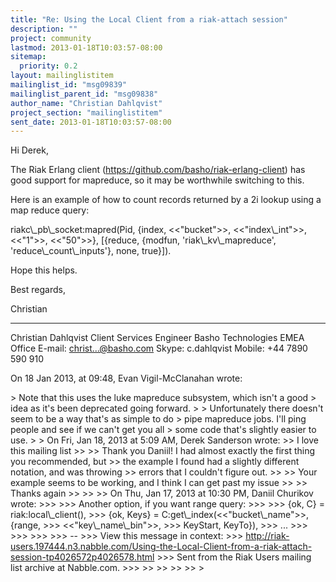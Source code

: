 ```yaml
---
title: "Re: Using the Local Client from a riak-attach session"
description: ""
project: community
lastmod: 2013-01-18T10:03:57-08:00
sitemap:
  priority: 0.2
layout: mailinglistitem
mailinglist_id: "msg09839"
mailinglist_parent_id: "msg09838"
author_name: "Christian Dahlqvist"
project_section: "mailinglistitem"
sent_date: 2013-01-18T10:03:57-08:00
---
```



Hi Derek,

The Riak Erlang client (https://github.com/basho/riak-erlang-client) has good 
support for mapreduce, so it may be worthwhile switching to this. 

Here is an example of how to count records returned by a 2i lookup using a map 
reduce query:

riakc\\_pb\\_socket:mapred(Pid, {index, &lt;&lt;"bucket"&gt;&gt;, &lt;&lt;"index\\_int"&gt;&gt;, &lt;&lt;"1"&gt;&gt;, 
&lt;&lt;"50"&gt;&gt;},
 [{reduce, {modfun, 'riak\\_kv\\_mapreduce', 
'reduce\\_count\\_inputs'}, none, true}]).

Hope this helps.

Best regards,

Christian

--------------------
Christian Dahlqvist
Client Services Engineer
Basho Technologies
EMEA Office
E-mail: christ...@basho.com
Skype: c.dahlqvist
Mobile: +44 7890 590 910

On 18 Jan 2013, at 09:48, Evan Vigil-McClanahan  wrote:

&gt; Note that this uses the luke mapreduce subsystem, which isn't a good
&gt; idea as it's been deprecated going forward.
&gt; 
&gt; Unfortunately there doesn't seem to be a way that's as simple to do
&gt; pipe mapreduce jobs. I'll ping people and see if we can't get you all
&gt; some code that's slightly easier to use.
&gt; 
&gt; On Fri, Jan 18, 2013 at 5:09 AM, Derek Sanderson  wrote:
&gt;&gt; I love this mailing list
&gt;&gt; 
&gt;&gt; Thank you Daniil! I had almost exactly the first thing you recommended, but
&gt;&gt; the example I found had a slightly different notation, and was throwing
&gt;&gt; errors that I couldn't figure out.
&gt;&gt; 
&gt;&gt; Your example seems to be working, and I think I can get past my issue
&gt;&gt; 
&gt;&gt; Thanks again
&gt;&gt; 
&gt;&gt; 
&gt;&gt; On Thu, Jan 17, 2013 at 10:30 PM, Daniil Churikov  wrote:
&gt;&gt;&gt; 
&gt;&gt;&gt; Another option, if you want range query:
&gt;&gt;&gt; 
&gt;&gt;&gt; {ok, C} = riak:local\\_client(),
&gt;&gt;&gt; {ok, Keys} = C:get\\_index(&lt;&lt;"bucket\\_name"&gt;&gt;, {range,
&gt;&gt;&gt; &lt;&lt;"key\\_name\\_bin"&gt;&gt;,
&gt;&gt;&gt; KeyStart, KeyTo}),
&gt;&gt;&gt; ...
&gt;&gt;&gt; 
&gt;&gt;&gt; 
&gt;&gt;&gt; 
&gt;&gt;&gt; --
&gt;&gt;&gt; View this message in context:
&gt;&gt;&gt; http://riak-users.197444.n3.nabble.com/Using-the-Local-Client-from-a-riak-attach-session-tp4026572p4026578.html
&gt;&gt;&gt; Sent from the Riak Users mailing list archive at Nabble.com.
&gt;&gt;&gt; 
&gt;&gt; 
&gt;&gt; 
&gt;&gt; 
&gt;&gt; 
&gt; 

